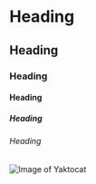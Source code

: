 # Heading 
## Heading
### Heading
#### Heading
##### Heading
###### Heading

![Image of Yaktocat](https://octodex.github.com/images/yaktocat.png)
